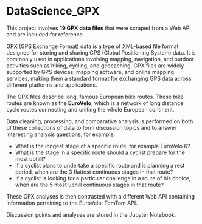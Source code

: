 # DataScience_GPX

This project involves <b>19 GPX data files</b> that were scraped from a Web API and are included for reference.

GPX (GPS Exchange Format) data is a type of XML-based file format designed for storing and sharing GPS (Global Positioning System) data. It is commonly used in applications involving mapping, navigation, and outdoor activities such as hiking, cycling, and geocaching. GPX files are widely supported by GPS devices, mapping software, and online mapping services, making them a standard format for exchanging GPS data across different platforms and applications.

The GPX files describe long, famous European bike routes. These bike routes are known as the <b>EuroVelo</b>, which is a network of long distance cycle routes connecting and uniting the whole European continent.

Data cleaning, processing, and comparative analysis is performed on both of these collections of data to form discussion topics and to answer interesting analysis questions, for example:

- What is the longest stage of a specific route, for example EuroVelo 6?
- What is the stage in a specific route should a cyclist prepare for the most uphill?
- If a cyclist plans to undertake a specific route and is planning a rest period, when are the 3 flattest continuous stages in that route?
- If a cyclist is looking for a particular challenge in a route of his choice, when are the 5 most uphill continuous stages in that route?

These GPX analyses is then contrasted with a different Web API containing information pertaining to the EuroVelo: TomTom API.

Discussion points and analyses are stored in the Jupyter Notebook.
